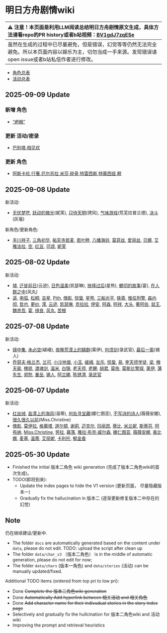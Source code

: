 # 明日方舟剧情wiki 



| :warning: 注意！本页面是利用LLM阅读总结明日方舟剧情原文生成，具体方法请看repo的PR history或者b站视频：[BV1gdJ7zqESe](https://www.bilibili.com/video/BV1gdJ7zqESe/)         |
|:----------------------------|
| 虽然在生成的过程中已尽量避免，但是错误，幻觉等等仍然无法完全避免。所以本页面内容以娱乐为主，切勿当成一手来源。发现错误请open issue或者b站私信作者进行修改。|


- [角色总表](docs/char_index.md) 
- [活动总表](docs/story_index.md) 

## 2025-09-09 Update

### 新增 角色
- [“疤眼”](docs/char_v3/extended_char_1c8651.md)
### 更新 活动/密录
- [巴别塔](docs/stories/act33side.md),[相见欢](docs/stories/act40side.md)
### 更新 角色
- [阿斯卡纶](docs/char_v3/char_4132_ascln.md),[行箸](docs/char_v3/char_4172_xingzh.md),[厄尔苏拉](docs/char_v3/extended_char_e_er_su_la.md),[米莎](docs/char_v3/extended_char_mi_sha.md),[碎骨](docs/char_v3/extended_char_sui_gu.md),[特雷西斯](docs/char_v3/extended_char_te_lei_xi_si.md),[特蕾西娅](docs/char_v3/extended_char_te_lei_xi_ya.md),[睚](docs/char_v3/extended_char_ya.md)

## 2025-09-08 Update
新活动:
- [无忧梦呓](docs/stories/act45side.md), [跃动的微光](docs/stories/story_nymph_set_1.md)(妮芙), [只待天明](docs/stories/story_wscoot_set_1.md)(骋风), [气味游戏](docs/stories/story_whitw2_set_1.md)(荒芜拉普兰德), [决斗](docs/stories/story_ashlok_set_1.md)(灰毫)

新角色/更新角色:
- [丰川祥子](docs/char_v3/char_4182_oblvns.md), [三角初华](docs/char_v3/char_4184_dolris.md), [祐天寺若麦](docs/char_v3/char_4185_amoris.md), [若叶睦](docs/char_v3/char_4183_mortis.md), [八幡海铃](docs/char_v3/char_4186_tmoris.md), [莫菲丝](docs/char_v3/extended_char_mo_fei_si.md), [爱丽丝](docs/char_v3/char_338_iris.md), [贝娜](docs/char_v3/char_369_bena.md), [艾雅法拉](docs/char_v3/char_180_amgoat.md), [空](docs/char_v3/char_101_sora.md), [红豆](docs/char_v3/char_201_moeshd.md), [可颂](docs/char_v3/char_289_croiss.md), [妮芙](docs/char_v3/char_4192_nymph.md)


## 2025-08-02 Update

新活动:
- [墟](docs/stories/act44side.md), [迁徙前日](docs/stories/story_ctrail_set_1.md)(云迹), [日色温柔](docs/stories/story_cathy_set_1.md)(凯瑟琳), [抉择过后](docs/stories/story_hsguma_set_1.md)(星熊), [鵺切的故事](docs/stories/story_utage_set_2.md)(宴), [在人群之中](docs/stories/story_kazema_set_2.md)(风丸)
- [遥](docs/char_v3/char_4202_haruka.md), [电弧](docs/char_v3/char_4195_radian.md), [松桐](docs/char_v3/char_4199_makiri.md), [吉星](docs/char_v3/char_4203_kichi.md), [Pith](docs/char_v3/char_509_acast.md), [傀影](docs/char_v3/char_250_phatom.md), [惊蛰](docs/char_v3/char_306_leizi.md), [星熊](docs/char_v3/char_136_hsguma.md), [三船光平](docs/char_v3/extended_char_san_chuan_guang_ping.md), [铁斋](docs/char_v3/extended_char_tie_zhai.md), [惟任刑警](docs/char_v3/extended_char_wei_ren_xing_jing.md), [森内彻](docs/char_v3/extended_char_sen_nei_che.md), [哲也](docs/char_v3/extended_char_zhe_ye.md), [更纱](docs/char_v3/extended_char_geng_sha.md), [澪](docs/char_v3/extended_char_ling.md), [云迹](docs/char_v3/char_4165_ctrail.md), [凯瑟琳](docs/char_v3/char_4162_cathy.md), [克拉拉](docs/char_v3/extended_char_ke_la_la.md), [伊安](docs/char_v3/extended_char_yi_an.md), [阿森](docs/char_v3/extended_char_a_sen.md), [阿祥](docs/char_v3/extended_char_a_xiang.md), [大头](docs/char_v3/extended_char_da_tou.md), [董阿伯](docs/char_v3/extended_char_dong_a_bo.md), [鼠王](docs/char_v3/extended_char_shu_wang.md), [魏彦吾](docs/char_v3/extended_char_wei_yan_wu.md), [宴](docs/char_v3/char_337_utage.md), [绮良](docs/char_v3/char_478_kirara.md), [风丸](docs/char_v3/char_4016_kazema.md), [苦根](docs/char_v3/extended_char_ku_gen.md)


## 2025-07-08 Update

新活动:
- [镜中集](docs/stories/act19mini.md), [未必空](docs/stories/story_saga_set_1.md)(嵯峨), [夜晚荒漠上的鳞群](docs/stories/story_ray_set_1.md)(莱伊), [何须剑](docs/stories/story_reckpr_set_1.md)(录武官), [最后一案](docs/stories/story_tinman_set_1.md)(锡人)
- [乔瑟夫·格兰杰](docs/char_v3/extended_char_04c892.md), [兰可](docs/char_v3/extended_char_lan_ke.md), [小沙地兽](docs/char_v3/extended_char_xiao_sha_di_shou.md), [小玉](docs/char_v3/extended_char_xiao_yu.md), [嵯峨](docs/char_v3/char_362_saga.md), [左乐](docs/char_v3/char_4121_zuole.md), [惊蛰](docs/char_v3/char_306_leizi.md), [易](docs/char_v3/extended_char_yi.md), [李天师学徒](docs/char_v3/extended_char_li_tian_shi_xue_tu.md), [梁](docs/char_v3/extended_char_liang.md), [槐天裴](docs/char_v3/extended_char_huai_tian_pei.md), [槐琥](docs/char_v3/char_243_waaifu.md), [渡魂剑](docs/char_v3/extended_char_du_hun_jian.md), [温米](docs/char_v3/char_4081_warmy.md), [白锦](docs/char_v3/extended_char_bai_jin.md), [老天师](docs/char_v3/extended_char_lao_tian_shi.md), [老鲤](docs/char_v3/char_322_lmlee.md), [胡君](docs/char_v3/extended_char_hu_jun.md), [莫佚](docs/char_v3/extended_char_mo_yi.md), [莫斯比警探](docs/char_v3/extended_char_mo_si_bi_jing_tan.md), [莱伊](docs/char_v3/char_4117_ray.md), [蒲先生](docs/char_v3/extended_char_pu_xian_sheng.md), [郑愁](docs/char_v3/extended_char_zheng_chou.md), [重岳](docs/char_v3/char_2024_chyue.md), [锡人](docs/char_v3/char_4151_tinman.md), [阿兰娜](docs/char_v3/char_4178_alanna.md), [陈锈清](docs/char_v3/extended_char_chen_xiu_qing.md), [录武官](docs/char_v3/char_4196_reckpr.md)


## 2025-06-07 Update

新活动:
- [红丝绒](docs/stories/act43side.md), [盐漠上的海风](docs/stories/story_weedy_set_2.md)(温蒂), [何处寻宝藏](docs/stories/story_narant_set_1.md)(娜仁图亚), [不写诗的诗人](docs/stories/story_vvana_set_1.md)(薇薇安娜), [很久很久以前](docs/stories/story_christ_set_1.md)(Miss.Christine)
- [傀影](docs/char_v3/char_250_phatom.md), [莫伊拉](docs/char_v3/extended_char_mo_yi_la.md), [格蕾塔](docs/char_v3/extended_char_ge_lei_ta.md), [道尔顿](docs/char_v3/extended_char_dao_er_dun.md), [谢莉](docs/char_v3/extended_char_xie_li.md), [迈克尔](docs/char_v3/extended_char_mai_ke_er.md), [玛丽昂](docs/char_v3/extended_char_ma_li_ang.md), [蒂比](docs/char_v3/char_4191_tippi.md), [米兰妮](docs/char_v3/extended_char_mi_lan_ni.md), [斯蒂芬](docs/char_v3/extended_char_si_di_fen.md), [阿布纳](docs/char_v3/extended_char_a_bu_na.md), [Miss.Christine](docs/char_v3/char_4198_christ.md), [劳拉](docs/char_v3/extended_char_lao_la.md), [暮落](docs/char_v3/char_4025_aprot2.md), [雅拉·布克·威尔森](docs/char_v3/extended_char_d1f8dc.md), [娜仁图亚](docs/char_v3/char_4138_narant.md), [薇薇安娜](docs/char_v3/char_4098_vvana.md), [奥比娜](docs/char_v3/extended_char_ao_bi_na.md), [麦基](docs/char_v3/extended_char_mai_ji.md), [温蒂](docs/char_v3/char_400_weedy.md), [艾丽妮](docs/char_v3/char_4009_irene.md), [卡利托](docs/char_v3/extended_char_ka_li_tuo.md), [郁金香](docs/char_v3/char_513_apionr.md)
## 2025-05-30 Update

- Finished the initial 版本二角色 wiki generation (完成了版本二角色wiki的首次生成)。
- TODO(即将到来):
    - Update the index pages to hide the V1 version (更新页面， 尽量隐藏版本一)
    - Gradually fix the hallucination in 版本二 (逐渐更新修复版本二中存在的幻觉)

## Note

仍在继续建设/更新中.
- The folder `docs` are automatically generated based on the content under `data`, please do not edit. TODO: upload the script after clean up
- The folder `data/char_v3` （版本二角色） is in the middle of automatic generation, please do not edit for now;
- The folder `data/chars` (版本一角色) and `data/stories` (活动) can be manually updated/fixed.

Additional TODO items (ordered from top pri to low pri):
- Done ~~Complete the 版本二角色wiki generation~~
- Done ~~Automatically Add hyperlink between 相关活动 and 相关角色~~
- Done ~~Add character name for their indivudual stories in the story index page~~
- Selectively and gradually fix the hullcination for 版本二角色wiki and 活动wiki
- Improving the prompt and retrieval heuristics 

